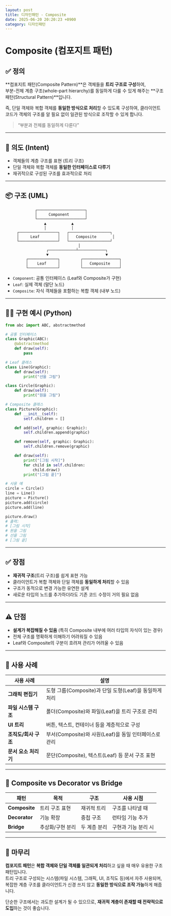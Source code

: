 ```yaml
---
layout: post
title: 디자인패턴 - Composite
date: 2025-06-20 20:20:23 +0900
category: 디자인패턴
---
```

# Composite (컴포지트 패턴)

## ✅ 정의

**컴포지트 패턴(Composite Pattern)**은 객체들을 **트리 구조로 구성**하여,  
부분-전체 계층 구조(whole-part hierarchy)를 동일하게 다룰 수 있게 해주는 **구조 패턴(Structural Pattern)**입니다.

즉, 단일 객체와 복합 객체를 **동일한 방식으로 처리**할 수 있도록 구성하여, 클라이언트 코드가 객체의 구조를 알 필요 없이 일관된 방식으로 조작할 수 있게 합니다.

> “부분과 전체를 동일하게 다룬다”

---

## 🎯 의도 (Intent)

- 객체들의 계층 구조를 표현 (트리 구조)
- 단일 객체와 복합 객체를 **동일한 인터페이스로 다루기**
- 재귀적으로 구성된 구조를 효과적으로 처리

---

## 📦 구조 (UML)

```
             ┌─────────────────────┐
             │     Component       │
             └─────────────────────┘
                 ▲           ▲
                 │           │
     ┌─────────────────┐   ┌──────────────────┐
     │     Leaf        │   │   Composite       │
     └─────────────────┘   └──────────────────┘
                                │
                  ┌────────────┴────────────┐
                  ▼                         ▼
         ┌─────────────┐         ┌────────────────┐
         │    Leaf     │         │   Composite    │
         └─────────────┘         └────────────────┘
```

- `Component`: 공통 인터페이스 (Leaf와 Composite가 구현)
- `Leaf`: 실제 객체 (말단 노드)
- `Composite`: 자식 객체들을 포함하는 복합 객체 (내부 노드)

---

## 🧑‍💻 구현 예시 (Python)

```python
from abc import ABC, abstractmethod

# 공통 인터페이스
class Graphic(ABC):
    @abstractmethod
    def draw(self):
        pass

# Leaf 클래스
class Line(Graphic):
    def draw(self):
        print("선을 그림")

class Circle(Graphic):
    def draw(self):
        print("원을 그림")

# Composite 클래스
class Picture(Graphic):
    def __init__(self):
        self.children = []

    def add(self, graphic: Graphic):
        self.children.append(graphic)

    def remove(self, graphic: Graphic):
        self.children.remove(graphic)

    def draw(self):
        print("[그림 시작]")
        for child in self.children:
            child.draw()
        print("[그림 끝]")

# 사용 예
circle = Circle()
line = Line()
picture = Picture()
picture.add(circle)
picture.add(line)

picture.draw()
# 출력:
# [그림 시작]
# 원을 그림
# 선을 그림
# [그림 끝]
```

---

## ✅ 장점

- **재귀적 구조**(트리 구조)를 쉽게 표현 가능
- 클라이언트가 복합 객체와 단일 객체를 **동일하게 처리**할 수 있음
- 구조가 동적으로 변경 가능한 유연한 설계
- 새로운 타입의 노드를 추가하더라도 기존 코드 수정이 거의 필요 없음

---

## ⚠️ 단점

- **설계가 복잡해질 수 있음** (특히 Composite 내부에 여러 타입의 자식이 있는 경우)
- 전체 구조를 명확하게 이해하기 어려워질 수 있음
- Leaf와 Composite의 구분이 흐려져 관리가 어려울 수 있음

---

## 📌 사용 사례

| 사용 사례 | 설명 |
|-----------|------|
| **그래픽 편집기** | 도형 그룹(Composite)과 단일 도형(Leaf)을 동일하게 처리 |
| **파일 시스템 구조** | 폴더(Composite)와 파일(Leaf)을 트리 구조로 관리 |
| **UI 트리** | 버튼, 텍스트, 컨테이너 등을 계층적으로 구성 |
| **조직도/회사 구조** | 부서(Composite)와 사원(Leaf)을 동일 인터페이스로 관리 |
| **문서 요소 처리기** | 문단(Composite), 텍스트(Leaf) 등 문서 구조 표현 |

---

## 🧠 Composite vs Decorator vs Bridge

| 패턴       | 목적 | 구조 | 사용 시점 |
|------------|------|------|-----------|
| **Composite** | 트리 구조 표현 | 재귀적 트리 | 구조를 나타낼 때 |
| **Decorator** | 기능 확장 | 중첩 구조 | 런타임 기능 추가 |
| **Bridge** | 추상화/구현 분리 | 두 계층 분리 | 구현과 기능 분리 시 |

---

## 🧠 마무리

**컴포지트 패턴**은 **복합 객체와 단일 객체를 일관되게 처리**하고 싶을 때 매우 유용한 구조 패턴입니다.  
트리 구조로 구성되는 시스템(파일 시스템, 그래픽, UI, 조직도 등)에서 자주 사용되며,  
복잡한 계층 구조를 클라이언트가 신경 쓰지 않고 **동일한 방식으로 조작 가능**하게 해줍니다.

단순한 구조에서는 과도한 설계가 될 수 있으므로, **재귀적 계층이 존재할 때 전략적으로 도입**하는 것이 좋습니다.
